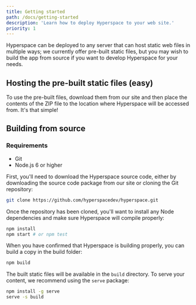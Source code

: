 ```yaml
---
title: Getting started
path: /docs/getting-started
description: 'Learn how to deploy Hyperspace to your web site.'
priority: 1
---
```


Hyperspace can be deployed to any server that can host static web files in multiple ways; we currently offer pre-built static files, but you may wish to build the app from source if you want to develop Hyperspace for your needs.

## Hosting the pre-built static files (easy)

To use the pre-built files, download them from our site and then place the contents of the ZIP file to the location where Hyperspace will be accessed from. It's that simple!

## Building from source

### Requirements

- Git
- Node.js 6 or higher

First, you'll need to download the Hyperspace source code, either by downloading the source code package from our site or cloning the Git repository:

```bash
git clone https://github.com/hyperspacedev/hyperspace.git
```

Once the repository has been cloned, you'll want to install any Node dependencies and make sure Hyperspace will compile properly:

```bash
npm install
npm start # or npm test
```

When you have confirmed that Hyperspace is building properly, you can build a copy in the build folder:

```bash
npm build
```

The built static files will be available in the `build` directory. To serve your content, we recommend using the `serve` package:

```bash
npm install -g serve
serve -s build
```